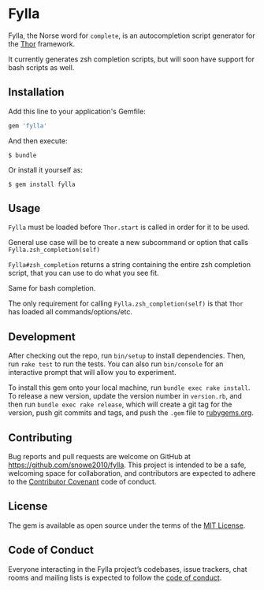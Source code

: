 # Fylla

Fylla, the Norse word for `complete`, is an autocompletion script generator for the [Thor](whatisthor.com) framework.

It currently generates zsh completion scripts, but will soon have support for bash scripts as well. 

## Installation

Add this line to your application's Gemfile:

```ruby
gem 'fylla'
```

And then execute:

    $ bundle

Or install it yourself as:

    $ gem install fylla

## Usage

`Fylla` must be loaded before `Thor.start` is called in order for it to be used. 

General use case will be to create a new subcommand or option that calls `Fylla.zsh_completion(self)`

`Fylla#zsh_completion` returns a string containing the entire zsh completion script, that you can 
use to do what you see fit.

Same for bash completion.

The only requirement for calling `Fylla.zsh_completion(self)` is that `Thor` has loaded all commands/options/etc.

## Development

After checking out the repo, run `bin/setup` to install dependencies. Then, run `rake test` to run the tests. You can also run `bin/console` for an interactive prompt that will allow you to experiment.

To install this gem onto your local machine, run `bundle exec rake install`. To release a new version, update the version number in `version.rb`, and then run `bundle exec rake release`, which will create a git tag for the version, push git commits and tags, and push the `.gem` file to [rubygems.org](https://rubygems.org).

## Contributing

Bug reports and pull requests are welcome on GitHub at https://github.com/snowe2010/fylla. This project is intended to be a safe, welcoming space for collaboration, and contributors are expected to adhere to the [Contributor Covenant](http://contributor-covenant.org) code of conduct.

## License

The gem is available as open source under the terms of the [MIT License](https://opensource.org/licenses/MIT).

## Code of Conduct

Everyone interacting in the Fylla project’s codebases, issue trackers, chat rooms and mailing lists is expected to follow the [code of conduct](https://github.com/[USERNAME]/fylla/blob/master/CODE_OF_CONDUCT.md).
